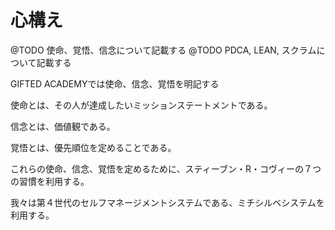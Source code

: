 # 心構え

@TODO 使命、覚悟、信念について記載する
@TODO PDCA, LEAN, スクラムについて記載する

GIFTED ACADEMYでは使命、信念、覚悟を明記する



使命とは、その人が達成したいミッションステートメントである。

信念とは、価値観である。

覚悟とは、優先順位を定めることである。



これらの使命、信念、覚悟を定めるために、スティーブン・R・コヴィーの７つの習慣を利用する。

我々は第４世代のセルフマネージメントシステムである、ミチシルベシステムを利用する。

